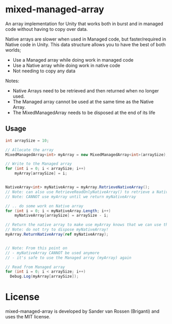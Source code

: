 # mixed-managed-array
An array implementation for Unity that works both in burst and in managed code without having to copy over data.

Native arrays are slower when used in Managed code, but faster/required in Native code in Unity.
This data structure allows you to have the best of both worlds; 
- Use a Managed array while doing work in managed code
- Use a Native array while doing work in native code
- Not needing to copy any data

Notes:
- Native Arrays need to be retrieved and then returned when no longer used. 
- The Managed array cannot be used at the same time as the Native Array.
- The MixedManagedArray needs to be disposed at the end of its life

## Usage
```C#
int arraySize = 10;

// Allocate the array
MixedManagedArray<int> myArray = new MixedManagedArray<int>(arraySize);

// Write to the Managed array
for (int i = 0; i < arraySize; i++)
	myArray[arraySize] = i;


NativeArray<int> myNativeArray = myArray.RetrieveNativeArray();
// Note: can also use RetrieveReadOnlyNativeArray() to retrieve a NativeArray<T>.ReadOnly instead
// Note: CANNOT use myArray until we return myNativeArray

// .. do some work on Native array
for (int i = 0; i < myNativeArray.Length; i++)
	myNativeArray[arraySize] = arraySize - i;

// Return the native array to make use myArray knows that we can use the Managed array again
// Note: do not try to dispose myNativeArray!
myArray.ReturnNativeArray(ref myNativeArray);


// Note: From this point on
// - myNativeArray CANNOT be used anymore
// - it's safe to use the Managed array (myArray) again

// Read from Managed array
for (int i = 0; i < arraySize; i++)
  Debug.Log(myArray[arraySize]);

```

# License
mixed-managed-array is developed by Sander van Rossen (Briganti) and uses the MIT license.

